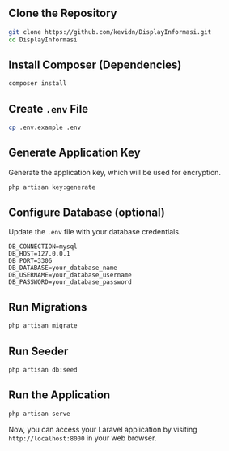 
## Clone the Repository

```sh
git clone https://github.com/kevidn/DisplayInformasi.git
cd DisplayInformasi
```

## Install Composer (Dependencies)

```sh
composer install
```

## Create `.env` File

```sh
cp .env.example .env
```

## Generate Application Key
Generate the application key, which will be used for encryption.

```sh
php artisan key:generate
```

## Configure Database (optional)

Update the `.env` file with your database credentials.

```env
DB_CONNECTION=mysql
DB_HOST=127.0.0.1
DB_PORT=3306
DB_DATABASE=your_database_name
DB_USERNAME=your_database_username
DB_PASSWORD=your_database_password
```

## Run Migrations

```sh
php artisan migrate
```

## Run Seeder

```sh
php artisan db:seed
```

## Run the Application

```sh
php artisan serve
```

Now, you can access your Laravel application by visiting `http://localhost:8000` in your web browser.
```
